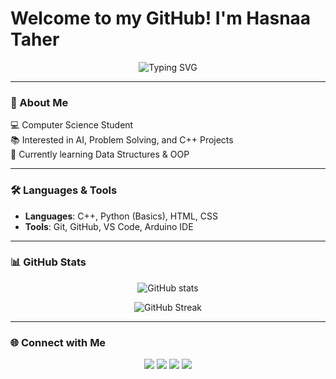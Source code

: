 # Welcome to my GitHub! I'm Hasnaa Taher  

<p align="center">
  <img src="https://readme-typing-svg.herokuapp.com?font=Fira+Code&size=28&pause=1000&color=36BCF7&center=true&vCenter=true&width=600&lines=Hasnaa+Taher;Computer+Science+Student;C%2B%2B+%7C+OOP+Enthusiast;Always+Learning+New+Tech" alt="Typing SVG" />
</p>

---

### 🚀 About Me  
💻 Computer Science Student  
📚 Interested in AI, Problem Solving, and C++ Projects  
🌱 Currently learning Data Structures & OOP  

---

### 🛠️ Languages & Tools  
- **Languages**: C++, Python (Basics), HTML, CSS  
- **Tools**: Git, GitHub, VS Code, Arduino IDE  

---

### 📊 GitHub Stats  
<p align="center">
  <img src="https://github-readme-stats.vercel.app/api?username=HasnaaTaher&show_icons=true&theme=tokyonight" alt="GitHub stats" />
</p>  

<p align="center">
  <img src="https://github-readme-streak-stats.herokuapp.com/?user=HasnaaTaher&theme=tokyonight" alt="GitHub Streak" />
</p>

---

### 🌐 Connect with Me  
<p align="center">
  <a href="https://www.linkedin.com/in/hasnaa-taher-1a9353369/"><img src="https://img.shields.io/badge/LinkedIn-0077B5?style=for-the-badge&logo=linkedin&logoColor=white"/></a>
  <a href="https://www.facebook.com/profile.php?id=61563562050746"><img src="https://img.shields.io/badge/Facebook-1877F2?style=for-the-badge&logo=facebook&logoColor=white"/></a>
  <a href="https://t.me/hasnaataher"><img src="https://img.shields.io/badge/Telegram-2CA5E0?style=for-the-badge&logo=telegram&logoColor=white"/></a>
  <a href="mailto:thasnaa20@gmail.com"><img src="https://img.shields.io/badge/Gmail-D14836?style=for-the-badge&logo=gmail&logoColor=white"/></a>
</p>
